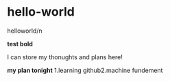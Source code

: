 # hello-world
helloworld/n  

**test bold**  

I can store my thonughts and plans here!  

**my plan tonight**
1.learning github2.machine fundement


